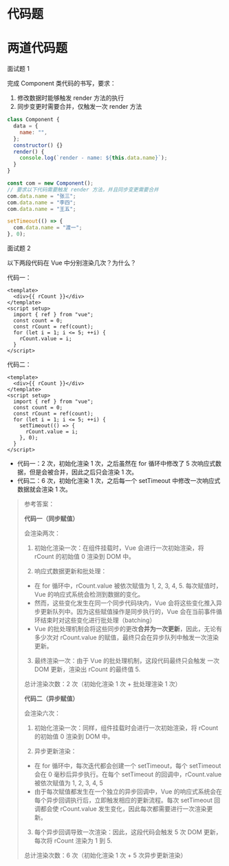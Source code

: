 # 代码题

# 两道代码题

面试题 1

完成 Component 类代码的书写，要求：

1. 修改数据时能够触发 render 方法的执行
2. 同步变更时需要合并，仅触发一次 render 方法

```js
class Component {
  data = {
    name: "",
  };
  constructor() {}
  render() {
    console.log(`render - name: ${this.data.name}`);
  }
}

const com = new Component();
// 要求以下代码需要触发 render 方法，并且同步变更需要合并
com.data.name = "张三";
com.data.name = "李四";
com.data.name = "王五";

setTimeout(() => {
  com.data.name = "渡一";
}, 0);
```

面试题 2

以下两段代码在 Vue 中分别渲染几次？为什么？

代码一：

```vue
<template>
  <div>{{ rCount }}</div>
</template>
<script setup>
  import { ref } from "vue";
  const count = 0;
  const rCount = ref(count);
  for (let i = 1; i <= 5; ++i) {
    rCount.value = i;
  }
</script>
```

代码二：

```vue
<template>
  <div>{{ rCount }}</div>
</template>
<script setup>
  import { ref } from "vue";
  const count = 0;
  const rCount = ref(count);
  for (let i = 1; i <= 5; ++i) {
    setTimeout(() => {
      rCount.value = i;
    }, 0);
  }
</script>
```

- 代码一：2 次，初始化渲染 1 次，之后虽然在 for 循环中修改了 5 次响应式数据，但是会被合并，因此之后只会渲染 1 次。
- 代码二：6 次，初始化渲染 1 次，之后每一个 setTimeout 中修改一次响应式数据就会渲染 1 次。

> 参考答案：
>
> **代码一（同步赋值）**
>
> 会渲染两次：
>
> 1.  初始化渲染一次：在组件挂载时，Vue 会进行一次初始渲染，将 rCount 的初始值 0 渲染到 DOM 中。
>
> 2.  响应式数据更新和批处理：
>
> - 在 for 循环中，rCount.value 被依次赋值为 1, 2, 3, 4, 5. 每次赋值时，Vue 的响应式系统会检测到数据的变化。
> - 然而，这些变化发生在同一个同步代码块内，Vue 会将这些变化推入异步更新队列中。因为这些赋值操作是同步执行的，Vue 会在当前事件循环结束时对这些变化进行批处理（batching）
> - Vue 的批处理机制会将这些同步的更改**合并为一次更新**，因此，无论有多少次对 rCount.value 的赋值，最终只会在异步队列中触发一次渲染更新。
>
> 3.  最终渲染一次：由于 Vue 的批处理机制，这段代码最终只会触发 一次 DOM 更新，渲染出 rCount 的最终值 5.
>
> 总计渲染次数：2 次（初始化渲染 1 次 + 批处理渲染 1 次）
>
> **代码二（异步赋值）**
>
> 会渲染六次：
>
> 1.  初始化渲染一次：同样，组件挂载时会进行一次初始渲染，将 rCount 的初始值 0 渲染到 DOM 中。
>
> 2.  异步更新渲染：
>
> - 在 for 循环中，每次迭代都会创建一个 setTimeout，每个 setTimeout 会在 0 毫秒后异步执行。在每个 setTimeout 的回调中，rCount.value 被依次赋值为 1, 2, 3, 4, 5
> - 由于每次赋值都发生在一个独立的异步回调中，Vue 的响应式系统会在每个异步回调执行后，立即触发相应的更新流程。每次 setTimeout 回调都会使 rCount.value 发生变化，因此每次都需要进行一次渲染更新。
>
> 3.  每个异步回调导致一次渲染：因此，这段代码会触发 5 次 DOM 更新，每次将 rCount 渲染为 1 到 5.
>
> 总计渲染次数：6 次（初始化渲染 1 次 + 5 次异步更新渲染）
